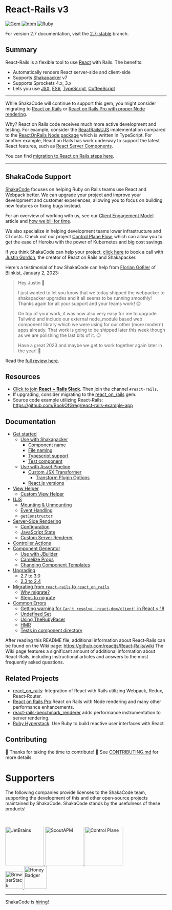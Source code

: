 # React-Rails v3

[![Gem](https://img.shields.io/gem/v/react-rails.svg?style=flat-square)](http://rubygems.org/gems/react-rails)
[![npm](https://img.shields.io/npm/v/react_ujs.svg?style=flat-square)](https://www.npmjs.com/package/react_ujs)
[![Ruby](https://github.com/reactjs/react-rails/actions/workflows/ruby.yml/badge.svg)](https://github.com/reactjs/react-rails/actions/workflows/ruby.yml)

For version 2.7 documentation, visit the [2.7-stable](https://github.com/reactjs/react-rails/tree/2.7-stable) branch.

## Summary
React-Rails is a flexible tool to use [React](http://facebook.github.io/react/) with Rails. The benefits:
* Automatically renders React server-side and client-side
* Supports [Shakapacker](https://github.com/shakacode/shakapacker) v7
* Supports Sprockets 4.x, 3.x
* Lets you use [JSX](http://facebook.github.io/react/docs/jsx-in-depth.html), [ES6](http://es6-features.org/), [TypeScript](https://www.typescriptlang.org/), [CoffeeScript](http://coffeescript.org/)

---

While ShakaCode will continue to support this gem, you might consider migrating to [React on Rails](https://github.com/shakacode/react_on_rails) or [React on Rails Pro with proper Node rendering](https://www.shakacode.com/react-on-rails-pro/).

Why? React on Rails code receives much more active development and testing. For example, consider the [ReactRailsUJS](https://github.com/reactjs/react-rails/blob/master/react_ujs/index.js) implementation compared to the [ReactOnRails Node package](https://github.com/shakacode/react_on_rails/tree/master/node_package) which is written in TypeScript. For another example, React on Rails has work underway to support the latest React features, such as [React Server Components](https://react.dev/reference/rsc/server-components).

You can find [migration to React on Rails steps here](https://github.com/reactjs/react-rails/blob/master/docs/migrating-from-react-rails-to-react_on_rails.md).

---
## ShakaCode Support

[ShakaCode](https://www.shakacode.com) focuses on helping Ruby on Rails teams use React and Webpack better. We can upgrade your project and improve your development and customer experiences, allowing you to focus on building new features or fixing bugs instead. 

For an overview of working with us, see our [Client Engagement Model](https://www.shakacode.com/blog/client-engagement-model/) article and [how we bill for time](https://www.shakacode.com/blog/shortcut-jira-trello-github-toggl-time-and-task-tracking/).

We also specialize in helping development teams lower infrastructure and CI costs. Check out our project [Control Plane Flow](https://github.com/shakacode/control-plane-flow/), which can allow you to get the ease of Heroku with the power of Kubernetes and big cost savings.

If you think ShakaCode can help your project, [click here](https://meetings.hubspot.com/justingordon/30-minute-consultation) to book a call with [Justin Gordon](mailto:justin@shakacode.com), the creator of React on Rails and Shakapacker.

Here's a testimonial of how ShakaCode can help from [Florian Gößler](https://github.com/FGoessler) of [Blinkist](https://www.blinkist.com/), January 2, 2023:
> Hey Justin 👋
>
> I just wanted to let you know that we today shipped the webpacker to shakapacker upgrades and it all seems to be running smoothly! Thanks again for all your support and your teams work! 😍
>
> On top of your work, it was now also very easy for me to upgrade Tailwind and include our external node_module based web component library which we were using for our other (more modern) apps already. That work is going to be shipped later this week though as we are polishing the last bits of it. 😉
>
> Have a great 2023 and maybe we get to work together again later in the year! 🙌

Read the [full review here](https://clutch.co/profile/shakacode#reviews?sort_by=date_DESC#review-2118154).

## Resources
* [Click to join **React + Rails Slack**](https://reactrails.slack.com/join/shared_invite/enQtNjY3NTczMjczNzYxLTlmYjdiZmY3MTVlMzU2YWE0OWM0MzNiZDI0MzdkZGFiZTFkYTFkOGVjODBmOWEyYWQ3MzA2NGE1YWJjNmVlMGE). Then join the channel `#react-rails`.
* If upgrading, consider migrating to the [react_on_rails](https://github.com/shakacode/react_on_rails) gem.
* Source code example utilizing React-Rails: https://github.com/BookOfGreg/react-rails-example-app

## Documentation

- [Get started](docs/get-started.md)
  - [Use with Shakapacker](docs/get-started.md#use-with-shakapacker)
    - [Component name](docs/get-started.md#component-name)
    - [File naming](docs/get-started.md#file-naming)
    - [Typescript support](docs/get-started.md#typescript-support)
    - [Test component](docs/get-started.md#test-component)
  - [Use with Asset Pipeline](docs/get-started.md#use-with-asset-pipeline)
    - [Custom JSX Transformer](docs/get-started.md#custom-jsx-transformer)
      - [Transform Plugin Options](docs/get-started.md#transform-plugin-options)
    - [React.js versions](docs/get-started.md#reactjs-versions)
- [View Helper](docs/view-helper.md)
  - [Custom View Helper](docs/view-helper.md#custom-view-helper)
- [UJS](docs/ujs.md)
  - [Mounting & Unmounting](docs/ujs.md#mounting--unmounting)
  - [Event Handling](docs/ujs.md#event-handling)
  - [`getConstructor`](docs/ujs.md#getconstructor)
- [Server-Side Rendering](docs/server-side-rendering.md)
  - [Configuration](docs/server-side-rendering.md#configuration)
  - [JavaScript State](docs/server-side-rendering.md#javascript-state)
  - [Custom Server Renderer](docs/server-side-rendering.md#custom-server-renderer)
- [Controller Actions](docs/controller-actions.md)
- [Component Generator](docs/component-generator.md)
  - [Use with JBuilder](docs/component-generator.md#use-with-jbuilder)
  - [Camelize Props](docs/component-generator.md#camelize-props)
  - [Changing Component Templates](docs/component-generator.md#changing-component-templates)
- [Upgrading](docs/upgrading.md)
  - [2.7 to 3.0](docs/upgrading.md#27-to-30)
  - [2.3 to 2.4](docs/upgrading.md#23-to-24)
- [Migrating from `react-rails` to `react_on_rails`](docs/migrating-from-react-rails-to-react_on_rails.md)
  - [Why migrate?](docs/migrating-from-react-rails-to-react_on_rails.md#why-migrate)
  - [Steps to migrate](docs/migrating-from-react-rails-to-react_on_rails.md#steps-to-migrate)
- [Common Errors](docs/common-errors.md)
  - [Getting warning for `Can't resolve 'react-dom/client'` in React < 18](docs/common-errors.md#getting-warning-for-cant-resolve-react-domclient-in-react--18)
  - [Undefined Set](docs/common-errors.md#undefined-set)
  - [Using TheRubyRacer](docs/common-errors.md#using-therubyracer)
  - [HMR](docs/common-errors.md#hmr)
  - [Tests in component directory](docs/common-errors.md#tests-in-component-directory)

After reading this README file, additional information about React-Rails can be found on the Wiki page:
https://github.com/reactjs/React-Rails/wiki
The Wiki page features a significant amount of additional information about React-Rails, including instructional articles and answers to the most frequently asked questions.

## Related Projects

- [react\_on\_rails](https://github.com/shakacode/react_on_rails): Integration of React with Rails utilizing Webpack, Redux, React-Router.
- [React on Rails Pro](https://www.shakacode.com/react-on-rails-pro/):React on Rails with Node rendering and many other performance enhancements.
- [react-rails-benchmark_renderer](https://github.com/pboling/react-rails-benchmark_renderer) adds performance instrumentation to server rendering.
- [Ruby Hyperstack](https://hyperstack.org/): Use Ruby to build reactive user interfaces with React.

## Contributing

🎉 Thanks for taking the time to contribute! 🎉 See [CONTRIBUTING.md](./CONTRIBUTING.md) for more details.

# Supporters

The following companies provide licenses to the ShakaCode team, supporting the development of this and other open-source projects maintained by ShakaCode. ShakaCode stands by the usefulness of these products!

<br />
<br />

<a href="https://www.jetbrains.com">
  <img src="https://user-images.githubusercontent.com/4244251/184881139-42e4076b-024b-4b30-8c60-c3cd0e758c0a.png" alt="JetBrains" height="120px">
</a>
<a href="https://scoutapp.com">
  <picture>
    <source media="(prefers-color-scheme: dark)" srcset="https://user-images.githubusercontent.com/4244251/184881147-0d077438-3978-40da-ace9-4f650d2efe2e.png">
    <source media="(prefers-color-scheme: light)" srcset="https://user-images.githubusercontent.com/4244251/184881152-9f2d8fba-88ac-4ba6-873b-22387f8711c5.png">
    <img alt="ScoutAPM" src="https://user-images.githubusercontent.com/4244251/184881152-9f2d8fba-88ac-4ba6-873b-22387f8711c5.png" height="120px">
  </picture>
</a>
<a href="https://controlplane.com">
  <picture>
    <img alt="Control Plane" src="https://github.com/shakacode/.github/assets/20628911/90babd87-62c4-4de3-baa4-3d78ef4bec25" height="120px">
  </picture>
</a>
<br />
<a href="https://www.browserstack.com">
  <picture>
    <source media="(prefers-color-scheme: dark)" srcset="https://user-images.githubusercontent.com/4244251/184881122-407dcc29-df78-4b20-a9ad-f597b56f6cdb.png">
    <source media="(prefers-color-scheme: light)" srcset="https://user-images.githubusercontent.com/4244251/184881129-e1edf4b7-3ae1-4ea8-9e6d-3595cf01609e.png">
    <img alt="BrowserStack" src="https://user-images.githubusercontent.com/4244251/184881129-e1edf4b7-3ae1-4ea8-9e6d-3595cf01609e.png" height="55px">
  </picture>
</a>
<a href="https://www.honeybadger.io/">
  <picture>
    <img alt="HoneyBadger" src="https://user-images.githubusercontent.com/4244251/184881133-79ee9c3c-8165-4852-958e-31687b9536f4.png" height="70px">
  </picture>
</a>

---

ShakaCode is [hiring](https://jobs.lever.co/shakacode/3bdbfdb3-4495-4611-a279-01dddddb351abe)!
